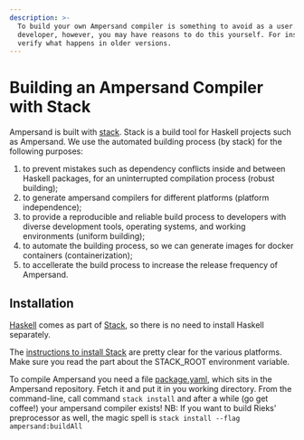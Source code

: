 ```yaml
---
description: >-
  To build your own Ampersand compiler is something to avoid as a user. As a
  developer, however, you may have reasons to do this yourself. For instance to
  verify what happens in older versions.
---
```


# Building an Ampersand Compiler with Stack

Ampersand is built with [stack](https://haskellstack.org/). Stack is a build tool for Haskell projects such as Ampersand. We use the automated building process \(by stack\) for the following purposes:

1. to prevent mistakes such as dependency conflicts inside and between Haskell packages, for an uninterrupted  compilation process \(robust building\);
2. to generate ampersand compilers for different platforms \(platform independence\);
3. to provide a reproducible and reliable build process to developers with diverse development tools, operating systems, and working environments \(uniform building\); 
4. to automate the building process, so we can generate images for docker containers \(containerization\);
5. to accellerate the build process to increase the release frequency of Ampersand.

## Installation

[Haskell](https://www.haskell.org/) comes as part of [Stack](http://haskellstack.org), so there is no need to install Haskell separately.

The [instructions to install Stack](http://haskellstack.org) are pretty clear for the various platforms. Make sure you read the part about the STACK\_ROOT environment variable.

To compile Ampersand you need a file [package.yaml](https://github.com/AmpersandTarski/Ampersand/blob/development/package.yaml), which sits in the Ampersand repository. Fetch it and put it in you working directory. From the command-line, call command `stack install` and after a while \(go get coffee!\) your ampersand compiler exists! NB: If you want to build Rieks'  preprocessor as well, the magic spell is `stack install --flag ampersand:buildAll`

